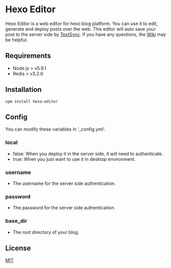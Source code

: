 # Hexo Editor
  Hexo Editor is a web editor for hexo blog platform. You can use it to edit, generate and deploy posts over the web. This editor will auto save your post to the server side by [TextSync](https://github.com/tajpure/TextSync). If you have any questions, the [Wiki](https://github.com/tajpure/hexo-editor/wiki) may be helpful.

## Requirements
* Node.js > v5.9.1
* Redis > v3.2.0

## Installation
```
npm install hexo-editor
```

## Config

You can modify these variables in '_config.yml'.

### local
  * false: When you deploy it in the server side, it will need to authenticate.
  * true: When you just want to use it in desktop environment.

### username
  * The username for the server side authentication.

### password
  * The password for the server side authentication.

### base_dir
  * The root directory of your blog.

License
----
[MIT](http://opensource.org/licenses/MIT)
